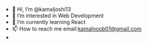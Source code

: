 - 👋 Hi, I’m @kamaljoshi13
- 👀 I’m interested in Web Development
- 🌱 I’m currently learning React
- 📫 How to reach me email:kamalnoob01@gmail.com
- 


<!---
kamaljoshi13/kamaljoshi13 is a ✨ special ✨ repository because its `README.md` (this file) appears on your GitHub profile.
You can click the Preview link to take a look at your changes.
--->
